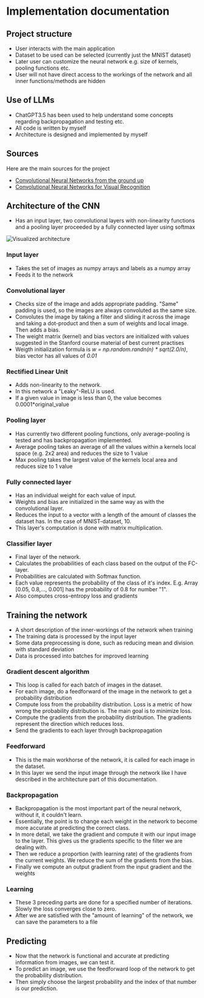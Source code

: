 # Implementation documentation

## Project structure
- User interacts with the main application
- Dataset to be used can be selected (currently just the MNIST dataset)
- Later user can customize the neural network e.g. size of kernels, pooling functions etc.
- User will not have direct access to the workings of the network and all inner functions/methods are hidden

## Use of LLMs
- ChatGPT3.5 has been used to help understand some concepts regarding backpropagation and testing etc.
- All code is written by myself
- Architecture is designed and implemented by myself

## Sources
Here are the main sources for the project
- [Convolutional Neural Networks from the ground up](https://towardsdatascience.com/convolutional-neural-networks-from-the-ground-up-c67bb41454e1)
- [Convolutional Neural Networks for Visual Recognition](https://cs231n.github.io/)

## Architecture of the CNN
- Has an input layer, two convolutional layers with non-linearity functions and a pooling layer proceeded by a fully connected layer using softmax

![Visualized architecture](https://github.com/jooniku/digit_recognition_project/blob/main/Documentation/images/cnn_architecture.png)

### Input layer
- Takes the set of images as numpy arrays and labels as a numpy array
- Feeds it to the network

### Convolutional layer
- Checks size of the image and adds appropriate padding. "Same" padding is used, so the images are always convoluted as the same size.
- Convolutes the image by taking a filter and sliding it across the image and taking a dot-product and then a sum of weights and local image. Then adds a bias.
- The weight matrix (kernel) and bias vectors are initialized with values suggested in the Stanford course material of best current practises
- Weigth initialization formula is _w = np.random.randn(n) * sqrt(2.0/n)_, bias vector has all values of _0.01_

### Rectified Linear Unit
- Adds non-linearity to the network.
- In this network a "Leaky"-ReLU is used.
- If a given value in image is less than 0, the value becomes 0.0001*original_value

### Pooling layer
- Has currently two different pooling functions, only average-pooling is tested and has backpropagation implemented.
- Average pooling takes an average of all the values within a kernels local space (e.g. 2x2 area) and reduces the size to 1 value
- Max pooling takes the largest value of the kernels local area and reduces size to 1 value

###  Fully connected layer
- Has an individual weight for each value of input.
- Weights and bias are initialized in the same way as with the convolutional layer.
- Reduces the input to a vector with a length of the amount of classes the dataset has. In the case of MNIST-dataset, 10.
- This layer's computation is done with matrix multiplication.

### Classifier layer
- Final layer of the network.
- Calculates the probabilities of each class based on the output of the FC-layer.
- Probabilities are calculated with Softmax function.
- Each value represents the probability of the class of it's index. E.g. Array [0.05, 0.8,..., 0.001] has the probability of 0.8 for number "1".
- Also computes cross-entropy loss and gradients

## Training the network
- A short description of the inner-workings of the network when training
- The training data is processed by the input layer
- Some data preprocessing is done, such as reducing mean and division with standard deviation
- Data is processed into batches for improved learning

### Gradient descent algorithm
- This loop is called for each batch of images in the dataset.
- For each image, do a feedforward of the image in the network to get a probability distribution
- Compute loss from the probability distribution. Loss is a metric of how wrong the probability distribution is. The main goal is to minimize loss.
- Compute the gradients from the probability distribution. The gradients represent the direction which reduces loss.
- Send the gradients to each layer through backpropagation

### Feedforward
- This is the main workhorse of the network, it is called for each image in the dataset.
- In this layer we send the input image through the network like I have described in the architecture part of this documentation.

### Backpropagation
- Backpropagation is the most important part of the neural network, without it, it couldn't learn.
- Essentially, the point is to change each weight in the network to become more accurate at predicting the correct class.
- In more detail, we take the gradient and compute it with our input image to the layer. This gives us the gradients specific to the filter we are dealing with.
- Then we reduce a proportion (with learning rate) of the gradients from the current weights. We reduce the sum of the gradients from the bias.
- Finally we compute an output gradient from the input gradient and the weights

### Learning
- These 3 preceding parts are done for a specified number of iterations. Slowly the loss converges close to zero.
- After we are satisfied with the "amount of learning" of the network, we can save the parameters to a file

## Predicting
- Now that the network is functional and accurate at predicting information from images, we can test it.
- To predict an image, we use the feedforward loop of the network to get the probability distribution.
- Then simply choose the largest probability and the index of that number is our prediction.

